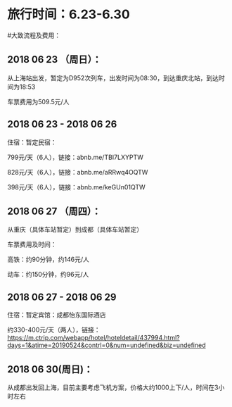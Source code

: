 # 旅行时间：6.23-6.30

#大致流程及费用：

## 2018 06 23 （周日）：

从上海站出发，暂定为D952次列车，出发时间为08:30，到达重庆北站，到达时间为18:53

车票费用为509.5元/人

## 2018 06 23 - 2018 06 26

住宿：暂定民宿：

799元/天（6人），链接：abnb.me/TBI7LXYPTW

828元/天（6人），链接：abnb.me/aRRwq4OQTW

398元/天（6人），链接：abnb.me/keGUn01QTW

## 2018 06 27 （周四）：

从重庆（具体车站暂定）到成都（具体车站暂定）

车票费用及时间：

高铁：约90分钟，约146元/人

动车：约150分钟，约96元/人

## 2018 06 27 - 2018 06 29

住宿：暂定宾馆：成都怡东国际酒店

约330-400元/天（两人），链接：https://m.ctrip.com/webapp/hotel/hoteldetail/437994.html?days=1&atime=20190524&contrl=0&num=undefined&biz=undefined

## 2018 06 30(周日)：

从成都出发回上海，目前主要考虑飞机方案，价格大约1000上下/人，时间在3小时左右
